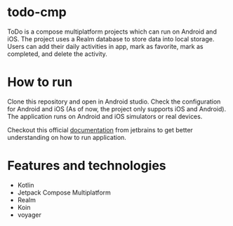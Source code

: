 # todo-cmp

ToDo is a compose multiplatform projects which can run on Android and iOS. The project uses a Realm database to store data into local storage. Users can add their daily activities in app, mark as favorite, mark as completed, and delete the activity.

# How to run
Clone this repository and open in Android studio. Check the configuration for Android and iOS (As of now, the project only supports iOS and Android). The application runs on Android and iOS simulators or real devices.

Checkout this official [documentation](https://www.jetbrains.com/help/kotlin-multiplatform-dev/compose-multiplatform-create-first-app.html#run-your-application) from jetbrains to get better understanding on how to run application.

# Features and technologies
* Kotlin
* Jetpack Compose Multiplatform
* Realm
* Koin
* voyager
